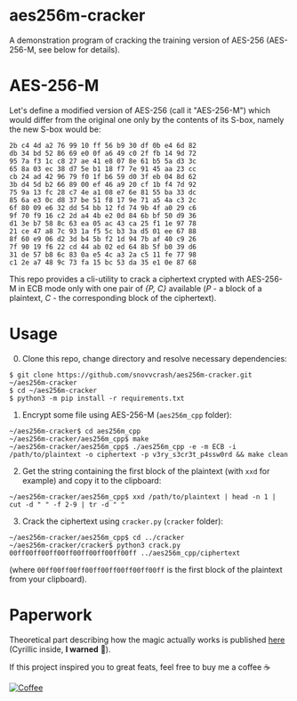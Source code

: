aes256m-cracker
==========
A demonstration program of cracking the training version of AES-256 (AES-256-M, see below for details).

AES-256-M
==========
Let's define a modified version of AES-256 (call it "AES-256-M") which would differ from the original one only by the contents of its S-box, namely the new S-box would be:

```
2b c4 4d a2 76 99 10 ff 56 b9 30 df 0b e4 6d 82
db 34 bd 52 86 69 e0 0f a6 49 c0 2f fb 14 9d 72
95 7a f3 1c c8 27 ae 41 e8 07 8e 61 b5 5a d3 3c
65 8a 03 ec 38 d7 5e b1 18 f7 7e 91 45 aa 23 cc
cb 24 ad 42 96 79 f0 1f b6 59 d0 3f eb 04 8d 62
3b d4 5d b2 66 89 00 ef 46 a9 20 cf 1b f4 7d 92
75 9a 13 fc 28 c7 4e a1 08 e7 6e 81 55 ba 33 dc
85 6a e3 0c d8 37 be 51 f8 17 9e 71 a5 4a c3 2c
6f 80 09 e6 32 dd 54 bb 12 fd 74 9b 4f a0 29 c6
9f 70 f9 16 c2 2d a4 4b e2 0d 84 6b bf 50 d9 36
d1 3e b7 58 8c 63 ea 05 ac 43 ca 25 f1 1e 97 78
21 ce 47 a8 7c 93 1a f5 5c b3 3a d5 01 ee 67 88
8f 60 e9 06 d2 3d b4 5b f2 1d 94 7b af 40 c9 26
7f 90 19 f6 22 cd 44 ab 02 ed 64 8b 5f b0 39 d6
31 de 57 b8 6c 83 0a e5 4c a3 2a c5 11 fe 77 98
c1 2e a7 48 9c 73 fa 15 bc 53 da 35 e1 0e 87 68
```

This repo provides a cli-utility to crack a ciphertext crypted with AES-256-M in ECB mode only with one pair of *{P, C}* available (*P* - a block of a plaintext, *C* - the corresponding block of the ciphertext).

Usage
==========
0. Clone this repo, change directory and resolve necessary dependencies:
```
$ git clone https://github.com/snovvcrash/aes256m-cracker.git ~/aes256m-cracker
$ cd ~/aes256m-cracker
$ python3 -m pip install -r requirements.txt
```

1. Encrypt some file using AES-256-M (`aes256m_cpp` folder):
```
~/aes256m-cracker$ cd aes256m_cpp
~/aes256m-cracker/aes256m_cpp$ make
~/aes256m-cracker/aes256m_cpp$ ./aes256m_cpp -e -m ECB -i /path/to/plaintext -o ciphertext -p v3ry_s3cr3t_p4ssw0rd && make clean
```

2. Get the string containing the first block of the plaintext (with `xxd` for example) and copy it to the clipboard:
```
~/aes256m-cracker/aes256m_cpp$ xxd /path/to/plaintext | head -n 1 | cut -d " " -f 2-9 | tr -d " "
```

3. Crack the ciphertext using `cracker.py` (`cracker` folder):
```
~/aes256m-cracker/aes256m_cpp$ cd ../cracker
~/aes256m-cracker/cracker$ python3 crack.py 00ff00ff00ff00ff00ff00ff00ff00ff ../aes256m_cpp/ciphertext
```
(where `00ff00ff00ff00ff00ff00ff00ff00ff` is the first block of the plaintext from your clipboard).

Paperwork
==========
Theoretical part describing how the magic actually works is published [here](https://habrahabr.ru/post/339910/ "Ломаем модифицированный AES-256") (Cyrillic inside, **I warned** :ghost:).

If this project inspired you to great feats, feel free to buy me a coffee :coffee:

[![Coffee](https://user-images.githubusercontent.com/23141800/44239356-9546b800-a1c1-11e8-9748-364f76429888.png)](https://buymeacoff.ee/snovvcrash)
